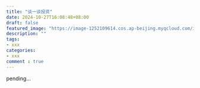 ```yaml
---
title: "谈一谈投资"
date: 2024-10-27T16:08:48+08:00
draft: false
featured_image: "https://image-1252109614.cos.ap-beijing.myqcloud.com/img/20210508201518.png"
description: ""
tags:
- xxx
categories:
- xxx
comment : true
---
```


pending...